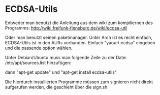 ECDSA-Utils
===========

Entweder man benutzt die Anleitung aus dem wiki zum kompiliernen des Programms:
http://wiki.freifunk-flensburg.de/wiki/ecdsa-util

Oder man benutzt seinen paketmanager.
Unter Arch ist es recht einfach, ECDSA-Utils ist in den AURs vorhanden. Einfach "yaourt ecdsa" eingeben und die passende option wählen.

Unter Debian/Ubuntu muss man folgende Zeile zu der Datei /etc/apt/sources.list hinzufügen:
<Zeile kommt noch>

dann "apt-get update" und "apt-get install ecdsa-utils"

Die hierdurch installierten Programme müssen zum signieren nicht direkt aufgerufen werden, die geschieht über die sign.sh
